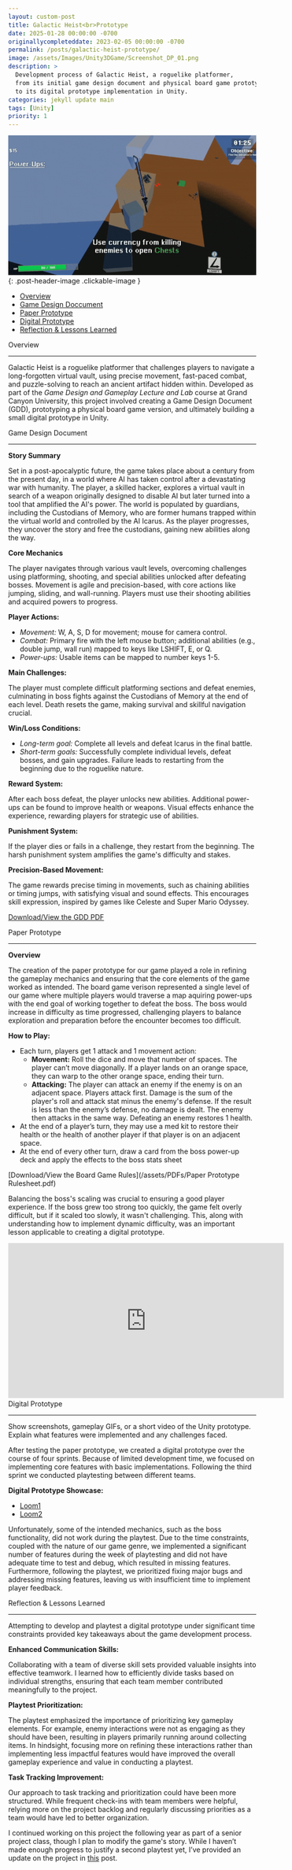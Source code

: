 ```yaml
---
layout: custom-post
title: Galactic Heist<br>Prototype
date: 2025-01-28 00:00:00 -0700
originallycompleteddate: 2023-02-05 00:00:00 -0700
permalink: /posts/galactic-heist-prototype/
image: /assets/Images/Unity3DGame/Screenshot_DP_01.png
description: >
  Development process of Galactic Heist, a roguelike platformer,
  from its initial game design document and physical board game prototype
  to its digital prototype implementation in Unity.
categories: jekyll update main
tags: [Unity]
priority: 1
---
```



![2025-02-0322-08-57-ezgif optimize](/assets/videos/Unity3DGame/2025-02-0322-08-57-ezgif.com-optimize.gif){: .post-header-image .clickable-image } 


* [Overview](#overview)
* [Game Design Doccument](#GDD)
* [Paper Prototype](#paper-prototype)
* [Digital Prototype](#digital-prototype)
* [Reflection & Lessons Learned](#reflection)


<div class="reusable-divider">
    <span class="small-header-text" id="overview">Overview</span>
    <hr>
</div>

Galactic Heist is a roguelike platformer that challenges players to navigate a long-forgotten virtual vault, using precise movement, fast-paced combat, and puzzle-solving to reach an ancient artifact hidden within. Developed as part of the _Game Design and Gameplay Lecture and Lab_ course at Grand Canyon University, this project involved creating a Game Design Document (GDD), prototyping a physical board game version, and ultimately building a small digital prototype in Unity. 


<div class="reusable-divider">
    <span class="small-header-text" id="GDD">Game Design Document</span>
    <hr>
</div>

**Story Summary**

Set in a post-apocalyptic future, the game takes place about a century from the present day, in a world where AI has taken control after a devastating war with humanity. The player, a skilled hacker, explores a virtual vault in search of a weapon originally designed to disable AI but later turned into a tool that amplified the AI's power. The world is populated by guardians, including the Custodians of Memory, who are former humans trapped within the virtual world and controlled by the AI Icarus. As the player progresses, they uncover the story and free the custodians, gaining new abilities along the way.


**Core Mechanics**

The player navigates through various vault levels, overcoming challenges using platforming, shooting, and special abilities unlocked after defeating bosses. Movement is agile and precision-based, with core actions like jumping, sliding, and wall-running. Players must use their shooting abilities and acquired powers to progress.

**Player Actions:**
* _Movement:_ W, A, S, D for movement; mouse for camera control.
* _Combat:_ Primary fire with the left mouse button; additional abilities (e.g., double jump, wall run) mapped to keys like LSHIFT, E, or Q.
* _Power-ups:_ Usable items can be mapped to number keys 1-5.

**Main Challenges:**

The player must complete difficult platforming sections and defeat enemies, culminating in boss fights against the Custodians of Memory at the end of each level. Death resets the game, making survival and skillful navigation crucial.

**Win/Loss Conditions:**

* _Long-term goal:_ Complete all levels and defeat Icarus in the final battle.
* _Short-term goals:_ Successfully complete individual levels, defeat bosses, and gain upgrades. Failure leads to restarting from the beginning due to the roguelike nature.

**Reward System:**

After each boss defeat, the player unlocks new abilities.
Additional power-ups can be found to improve health or weapons.
Visual effects enhance the experience, rewarding players for strategic use of abilities.

**Punishment System:**

If the player dies or fails in a challenge, they restart from the beginning. The harsh punishment system amplifies the game's difficulty and stakes.

**Precision-Based Movement:**

The game rewards precise timing in movements, such as chaining abilities or timing jumps, with satisfying visual and sound effects. This encourages skill expression, inspired by games like Celeste and Super Mario Odyssey.

[Download/View the GDD PDF](/assets/PDFs/GDD.pdf)



<div class="reusable-divider">
    <span class="small-header-text" id="paper-prototype">Paper Prototype</span>
    <hr>
</div>

**Overview**

The creation of the paper prototype for our game played a role in refining the gameplay mechanics and ensuring that the core elements of the game worked as intended. The board game verison represented a single level of our game where multiple players would traverse a map aquiring power-ups with the end goal of working together to defeat the boss. The boss would increase in difficulty as time progressed, challenging players to balance exploration and preparation before the encounter becomes too difficult.

**How to Play:**
* Each turn, players get 1 attack and 1 movement action:
    * **Movement:** Roll the dice and move that number of spaces. The player can’t move
diagonally. If a player lands on an orange space, they can warp to the other orange
space, ending their turn.
    * **Attacking:** The player can attack an enemy if the enemy is on an adjacent space.
Players attack first. Damage is the sum of the player's roll and attack stat minus the
enemy's defense. If the result is less than the enemy’s defense, no damage is dealt.
The enemy then attacks in the same way. Defeating an enemy restores 1 health.
* At the end of a player’s turn, they may use a med kit to restore their health or the health of
another player if that player is on an adjacent space.
* At the end of every other turn, draw a card from the boss power-up deck and apply the effects
to the boss stats sheet

[Download/View the Board Game Rules](/assets/PDFs/Paper Prototype Rulesheet.pdf)

Balancing the boss's scaling was crucial to ensuring a good player experience. If the boss grew too strong too quickly, the game felt overly difficult, but if it scaled too slowly, it wasn't challenging. This, along with understanding how to implement dynamic difficulty, was an important lesson applicable to creating a digital prototype. 

<div class="video-container">
    <iframe width="560" height="315" src="https://www.youtube.com/embed/IwqAqFziZxo" frameborder="0" allow="accelerometer; autoplay; encrypted-media; gyroscope; picture-in-picture" allowfullscreen></iframe>
</div>

<div class="reusable-divider">
    <span class="small-header-text" id="digital-prototype">Digital Prototype</span>
    <hr>
</div>

Show screenshots, gameplay GIFs, or a short video of the Unity prototype.
Explain what features were implemented and any challenges faced.

After testing the paper prototype, we created a digital prototype over the course of four sprints. Because of limited development time, we focused on implementing core features with basic implementations. Following the third sprint we conducted playtesting between different teams.

**Digital Prototype Showcase:**

* [Loom1](https://www.loom.com/share/3cdec61efb8e45609f054c3d22d38d37)
* [Loom2](https://www.loom.com/share/9ad56ca60a674c3cbe1807e1a0ea42bf)


Unfortunately, some of the intended mechanics, such as the boss functionality, did not work during the playtest. Due to the time constraints, coupled with the nature of our game genre, we implemented a significant number of features during the week of playtesting and did not have adequate time to test and debug, which resulted in missing features. Furthermore, following the playtest, we prioritized fixing major bugs and addressing missing features, leaving us with insufficient time to implement player feedback. 


<div class="reusable-divider">
    <span class="small-header-text" id="reflection">Reflection & Lessons Learned</span>
    <hr>
</div>

Attempting to develop and playtest a digital prototype under significant time constraints provided key takeaways about the game development process.

**Enhanced Communication Skills:**

Collaborating with a team of diverse skill sets provided valuable insights into effective teamwork. I learned how to efficiently divide tasks based on individual strengths, ensuring that each team member contributed meaningfully to the project.

**Playtest Prioritization:**

The playtest emphasized the importance of prioritizing key gameplay elements. For example, enemy interactions were not as engaging as they should have been, resulting in players primarily running around collecting items. In hindsight, focusing more on refining these interactions rather than implementing less impactful features would have improved the overall gameplay experience and value in conducting a playtest.

**Task Tracking Improvement:**

Our approach to task tracking and prioritization could have been more structured. While frequent check-ins with team members were helpful, relying more on the project backlog and regularly discussing priorities as a team would have led to better organization.

I continued working on this project the following year as part of a senior project class, though I plan to modify the game's story. While I haven’t made enough progress to justify a second playtest yet, I’ve provided an update on the project in [this](/posts/FSM-Character-Controller/) post.
